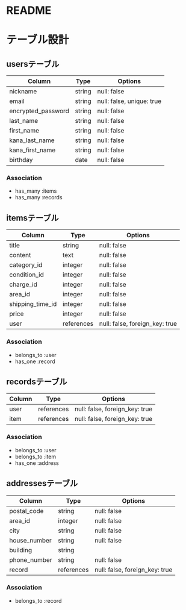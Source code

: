 # README
# テーブル設計

## usersテーブル

| Column             | Type   | Options                   |
| ------------------ | -------| --------------------------|
| nickname           | string | null: false               |
| email              | string | null: false, unique: true |
| encrypted_password | string | null: false               |
| last_name          | string | null: false               |
| first_name         | string | null: false               |
| kana_last_name     | string | null: false               |
| kana_first_name    | string | null: false               |
| birthday           | date   | null: false               |

### Association

- has_many :items
- has_many :records

## itemsテーブル

| Column           | Type       | Options                        |
| ---------------- |------------| ------------------------------ |
| title            | string     | null: false                    |
| content          | text       | null: false                    |
| category_id      | integer    | null: false                    |
| condition_id     | integer    | null: false                    |
| charge_id        | integer    | null: false                    |
| area_id          | integer    | null: false                    |
| shipping_time_id | integer    | null: false                    |
| price            | integer    | null: false                    | 
| user             | references | null: false, foreign_key: true |

### Association

- belongs_to :user
- has_one    :record

## recordsテーブル

| Column | Type        | Options           |
| -------| ----------- | ----------------- |
| user   | references  | null: false, foreign_key: true | 
| item   | references  | null: false, foreign_key: true |

### Association

- belongs_to :user
- belongs_to :item
- has_one    :address

## addressesテーブル

| Column       | Type       | Options                        |
| ------------ | ---------- | ------------------------------ |
| postal_code  | string     | null: false                    |
| area_id      | integer    | null: false                    |
| city         | string     | null: false                    |
| house_number | string     | null: false                    |
| building     | string     |                                |
| phone_number | string     | null: false                    |
| record       | references | null: false, foreign_key: true |

### Association

- belongs_to :record